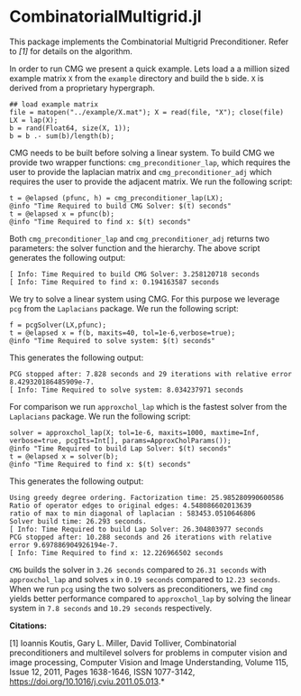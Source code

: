 
# CombinatorialMultigrid.jl
This package implements the Combinatorial Multigrid Preconditioner. Refer to *[1]* for details on the algorithm. 


In order to run CMG we present a quick example. Lets load a a million sized example matrix ```X``` from the ```example``` directory and build the ```b``` side. ```X``` is derived from a proprietary hypergraph. 

```
## load example matrix
file = matopen("../example/X.mat"); X = read(file, "X"); close(file)
LX = lap(X);
b = rand(Float64, size(X, 1));
b = b .- sum(b)/length(b);
```
CMG needs to be built before solving a linear system. To build CMG we provide two wrapper functions: ```cmg_preconditioner_lap```, which requires the user to provide the laplacian matrix and ```cmg_preconditioner_adj``` which requires the user to provide the adjacent matrix. 
We run the following script:

```
t = @elapsed (pfunc, h) = cmg_preconditioner_lap(LX);
@info "Time Required to build CMG Solver: $(t) seconds"
t = @elapsed x = pfunc(b);
@info "Time Required to find x: $(t) seconds"
```
Both ```cmg_preconditioner_lap``` and ```cmg_preconditioner_adj``` returns two parameters: the solver function and the hierarchy.
The above script generates the following output: 
```
[ Info: Time Required to build CMG Solver: 3.258120718 seconds
[ Info: Time Required to find x: 0.194163587 seconds
```
We try to solve a linear system using CMG. For this purpose we leverage ```pcg``` from the ```Laplacians``` package. We run the following script: 
```
f = pcgSolver(LX,pfunc);
t = @elapsed x = f(b, maxits=40, tol=1e-6,verbose=true);
@info "Time Required to solve system: $(t) seconds"
```
This generates the following output: 
```
PCG stopped after: 7.828 seconds and 29 iterations with relative error 8.429320186485909e-7.
[ Info: Time Required to solve system: 8.034237971 seconds
```

For comparison we run ```approxchol_lap``` which is the fastest solver from the ```Laplacians``` package. We run the following script: 
```
solver = approxchol_lap(X; tol=1e-6, maxits=1000, maxtime=Inf, verbose=true, pcgIts=Int[], params=ApproxCholParams());
@info "Time Required to build Lap Solver: $(t) seconds"
t = @elapsed x = solver(b);
@info "Time Required to find x: $(t) seconds"
```
This generates the following output: 
```
Using greedy degree ordering. Factorization time: 25.985280990600586
Ratio of operator edges to original edges: 4.548086602013639
ratio of max to min diagonal of laplacian : 583453.0510646806
Solver build time: 26.293 seconds.
[ Info: Time Required to build Lap Solver: 26.304803977 seconds
PCG stopped after: 10.288 seconds and 26 iterations with relative error 9.697886904926194e-7.
[ Info: Time Required to find x: 12.226966502 seconds
```

```CMG``` builds the solver in ```3.26 seconds``` compared to ```26.31 seconds``` with ```approxchol_lap``` and solves ```x``` in ```0.19 seconds``` compared to ```12.23 seconds```. When we run ```pcg``` using the two solvers as preconditioners, we find ```cmg``` yields better performance compared to ```approxchol_lap``` by solving the linear system in ```7.8 seconds``` and ```10.29 seconds``` respectively. 


**Citations:**

[1] Ioannis Koutis, Gary L. Miller, David Tolliver, Combinatorial preconditioners and multilevel solvers for problems in computer vision and image processing, Computer Vision and Image Understanding, Volume 115, Issue 12, 2011, Pages 1638-1646, ISSN 1077-3142, https://doi.org/10.1016/j.cviu.2011.05.013.*
